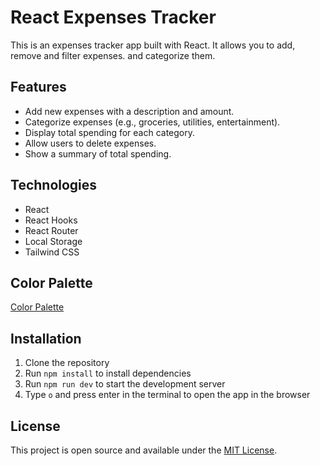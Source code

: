 # React Expenses Tracker

This is an expenses tracker app built with React. It allows you to add, remove and filter expenses. and categorize them.

## Features

- Add new expenses with a description and amount.
- Categorize expenses (e.g., groceries, utilities, entertainment).
- Display total spending for each category.
- Allow users to delete expenses.
- Show a summary of total spending.

## Technologies

- React
- React Hooks
- React Router
- Local Storage
- Tailwind CSS

## Color Palette

[Color Palette](https://colorhunt.co/palette/1534483c5b6f948979dfd0b8)

## Installation

1. Clone the repository
2. Run `npm install` to install dependencies
3. Run `npm run dev` to start the development server
4. Type `o` and press enter in the terminal to open the app in the browser

## License

This project is open source and available under the [MIT License](./LICENSE.md).
